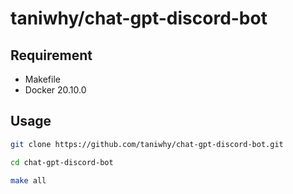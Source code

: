 # taniwhy/chat-gpt-discord-bot

## Requirement

- Makefile
- Docker 20.10.0

## Usage

```bash
git clone https://github.com/taniwhy/chat-gpt-discord-bot.git

cd chat-gpt-discord-bot

make all
```
